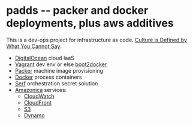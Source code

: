 # padds -- packer and docker deployments, plus aws additives

This is a dev-ops project for infrastructure as code.
[Culture is Defined by What You Cannot Say](http://thinkrelevance.com/blog/2014/02/17/culture-is-defined-by-what-you-cannot-say).

* [DigitalOcean](https://digitalocean.com) cloud IaaS
* [Vagrant](http://www.vagrantup.com) dev env or else [boot2docker](http://boot2docker.github.io)
* [Packer](http://www.packer.io/) machine image provisioning
* [Docker](https://www.docker.io) process containers
* [Serf](http://www.serfdom.io) orchestration secret solution
* [Amazonica](https://github.com/mcohen01/amazonica) services:
  - [CloudWatch](http://aws.amazon.com/cloudwatch)
  - [CloudFront](http://aws.amazon.com/cloudfront)
  - [S3](http://aws.amazon.com/s3)
  - [Dynamo](http://aws.amazon.com/dynamodb)
